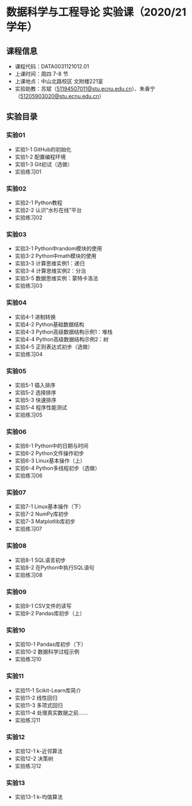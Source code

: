 # 数据科学与工程导论 实验课（2020/21学年）

## 课程信息

* 课程代码：DATA0031121012.01
* 上课时间：周四 7-8 节
* 上课地点：中山北路校区 文附楼221室
* 实验助教：苏斌（51194507011@stu.ecnu.edu.cn）、朱香宁（51205903020@stu.ecnu.edu.cn）

## 实验目录

### 实验01

* 实验1-1 GitHub的初始化
* 实验1-2 配置编程环境
* 实验1-3 Git初试（选做）
* 实验练习01

### 实验02

* 实验2-1 Python教程
* 实验2-2 认识“水杉在线”平台
* 实验练习02

### 实验03

* 实验3-1 Python中random模块的使用
* 实验3-2 Python中math模块的使用
* 实验3-3 计算思维实例1：递归
* 实验3-4 计算思维实例2：分治
* 实验3-5 数据思维实例：蒙特卡洛法
* 实验练习03

### 实验04

* 实验4-1 进制转换
* 实验4-2 Python基础数据结构
* 实验4-3 Python高级数据结构示例1：堆栈
* 实验4-4 Python高级数据结构示例2：树
* 实验4-5 正则表达式初步（选做）
* 实验练习04

### 实验05

* 实验5-1 插入排序
* 实验5-2 选择排序
* 实验5-3 快速排序
* 实验5-4 程序性能测试
* 实验练习05

### 实验06

* 实验6-1 Python中的日期与时间
* 实验6-2 Python文件操作初步
* 实验6-3 Linux基本操作（上）
* 实验6-4 Python多线程初步（选做）
* 实验练习06

### 实验07

* 实验7-1 Linux基本操作（下）
* 实验7-2 NumPy库初步
* 实验7-3 Matplotlib库初步
* 实验练习07

### 实验08

* 实验8-1 SQL语言初步
* 实验8-2 在Python中执行SQL语句
* 实验练习08

### 实验09

* 实验9-1 CSV文件的读写
* 实验9-2 Pandas库初步（上）

### 实验10

* 实验10-1 Pandas库初步（下）
* 实验10-2 数据科学过程示例
* 实验练习10

### 实验11

* 实验11-1 Scikit-Learn库简介
* 实验11-2 线性回归
* 实验11-3 多项式回归
* 实验11-4 处理真实数据之前……
* 实验练习11

### 实验12

* 实验12-1 k-近邻算法
* 实验12-2 决策树
* 实验练习12

### 实验13

* 实验13-1 k-均值算法